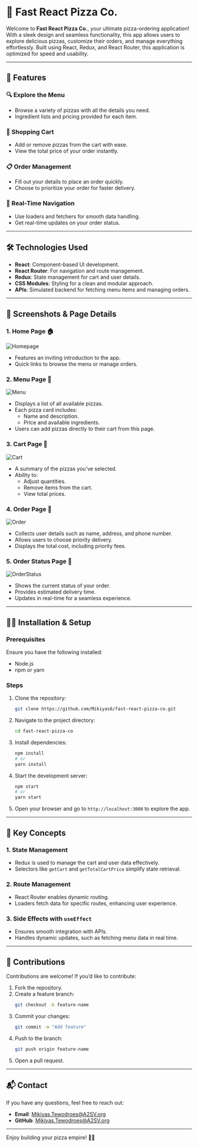 # 🍕 Fast React Pizza Co.

Welcome to **Fast React Pizza Co.**, your ultimate pizza-ordering application! With a sleek design and seamless functionality, this app allows users to explore delicious pizzas, customize their orders, and manage everything effortlessly. Built using React, Redux, and React Router, this application is optimized for speed and usability.

---

## 🚀 Features

### 🔍 Explore the Menu
- Browse a variety of pizzas with all the details you need.
- Ingredient lists and pricing provided for each item.

### 🛒 Shopping Cart
- Add or remove pizzas from the cart with ease.
- View the total price of your order instantly.

### 📋 Order Management
- Fill out your details to place an order quickly.
- Choose to prioritize your order for faster delivery.

### 🧭 Real-Time Navigation
- Use loaders and fetchers for smooth data handling.
- Get real-time updates on your order status.

---

## 🛠️ Technologies Used

- **React**: Component-based UI development.
- **React Router**: For navigation and route management.
- **Redux**: State management for cart and user details.
- **CSS Modules**: Styling for a clean and modular approach.
- **APIs**: Simulated backend for fetching menu items and managing orders.

---

## 📸 Screenshots & Page Details

### 1. **Home Page** 🏠
   
![Homepage](./public/HomePage.png)
   - Features an inviting introduction to the app.
   - Quick links to browse the menu or manage orders.

### 2. **Menu Page** 🍕
![Menu](./public/Menu.png)
   - Displays a list of all available pizzas.
   - Each pizza card includes:
     - Name and description.
     - Price and available ingredients.
   - Users can add pizzas directly to their cart from this page.

### 3. **Cart Page** 🛒
![Cart](./public/Cart.png)
   - A summary of the pizzas you’ve selected.
   - Ability to:
     - Adjust quantities.
     - Remove items from the cart.
     - View total prices.

### 4. **Order Page** 📝
![Order](./public/order.png)
   - Collects user details such as name, address, and phone number.
   - Allows users to choose priority delivery.
   - Displays the total cost, including priority fees.

### 5. **Order Status Page** 🚚
![OrderStatus](./public/PlacedOrder.png)
   - Shows the current status of your order.
   - Provides estimated delivery time.
   - Updates in real-time for a seamless experience.

---

## 🧑‍💻 Installation & Setup

### Prerequisites
Ensure you have the following installed:
- Node.js
- npm or yarn

### Steps
1. Clone the repository:
   ```bash
   git clone https://github.com/Mikiyas6/fast-react-pizza-co.git
   ```
2. Navigate to the project directory:
   ```bash
   cd fast-react-pizza-co
   ```
3. Install dependencies:
   ```bash
   npm install
   # or
   yarn install
   ```
4. Start the development server:
   ```bash
   npm start
   # or
   yarn start
   ```
5. Open your browser and go to `http://localhost:3000` to explore the app.

---

## 🎯 Key Concepts

### 1. **State Management**
   - Redux is used to manage the cart and user data effectively.
   - Selectors like `getCart` and `getTotalCartPrice` simplify state retrieval.

### 2. **Route Management**
   - React Router enables dynamic routing.
   - Loaders fetch data for specific routes, enhancing user experience.

### 3. **Side Effects with `useEffect`**
   - Ensures smooth integration with APIs.
   - Handles dynamic updates, such as fetching menu data in real time.

---

## 🙌 Contributions

Contributions are welcome! If you’d like to contribute:
1. Fork the repository.
2. Create a feature branch:
   ```bash
   git checkout -b feature-name
   ```
3. Commit your changes:
   ```bash
   git commit -m "Add feature"
   ```
4. Push to the branch:
   ```bash
   git push origin feature-name
   ```
5. Open a pull request.

---

## 📬 Contact

If you have any questions, feel free to reach out:
- **Email**: [Mikiyas.Tewodroes@A2SV.org](mailto:Mikiyas.Tewodroes@A2SV.org)
- **GitHub**: [Mikiyas.Tewodroes@A2SV.org](https://github.com/Mikiyas6)

---

Enjoy building your pizza empire! 🍕✨



